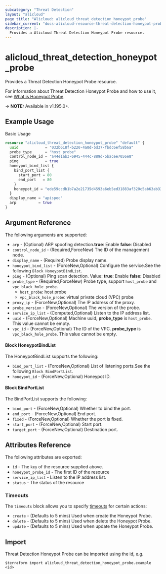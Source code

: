 ```yaml
---
subcategory: "Threat Detection"
layout: "alicloud"
page_title: "Alicloud: alicloud_threat_detection_honeypot_probe"
sidebar_current: "docs-alicloud-resource-threat-detection-honeypot-probe"
description: |-
  Provides a Alicloud Threat Detection Honeypot Probe resource.
---
```


# alicloud_threat_detection_honeypot_probe

Provides a Threat Detection Honeypot Probe resource.

For information about Threat Detection Honeypot Probe and how to use it, see [What is Honeypot Probe](https://www.alibabacloud.com/help/en/security-center/latest/api-doc-sas-2018-12-03-api-doc-createhoneypotprobe).

-> **NOTE:** Available in v1.195.0+.

## Example Usage

Basic Usage

```terraform
resource "alicloud_threat_detection_honeypot_probe" "default" {
  uuid            = "032b618f-b220-4a0d-bd37-fbdc6ef58b6a"
  probe_type      = "host_probe"
  control_node_id = "a44e1ab3-6945-444c-889d-5bacee7056e8"
  ping            = true
  honeypot_bind_list {
    bind_port_list {
      start_port = 80
      end_port   = 80
    }
    honeypot_id = "ede59ccdb1b7a2e21735d4593a6eb5ed31883af320c5ab63ab33818e94307be9"
  }
  display_name = "apispec"
  arp          = true
}
```

## Argument Reference

The following arguments are supported:
* `arp` - (Optional) ARP spoofing detection.**true**: Enable **false**: Disabled
* `control_node_id` - (Required,ForceNew) The ID of the management node.
* `display_name` - (Required) Probe display name.
* `honeypot_bind_list` - (ForceNew,Optional) Configure the service.See the following `Block HoneypotBindList`.
* `ping` - (Optional) Ping scan detection. Value: **true**: Enable **false**: Disabled
* `probe_type` - (Required,ForceNew) Probe type, support `host_probe` and `vpc_black_hole_probe`.
  * `host_probe`: host probe
  * `vpc_black_hole_probe`: virtual private cloud (VPC) probe
* `proxy_ip` - (ForceNew,Optional) The IP address of the proxy.
* `probe_version` - (ForceNew,Optional) The version of the probe.
* `service_ip_list` - (Computed,Optional) Listen to the IP address list.
* `uuid` - (ForceNew,Optional) Machine uuid, **probe_type** is `host_probe`. This value cannot be empty.
* `vpc_id` - (ForceNew,Optional) The ID of the VPC. **probe_type** is `vpc_black_hole_probe`. This value cannot be empty. 

#### Block HoneypotBindList

The HoneypotBindList supports the following:
* `bind_port_list` - (ForceNew,Optional) List of listening ports.See the following `Block BindPortList`.
* `honeypot_id` - (ForceNew,Optional) Honeypot ID.

#### Block BindPortList

The BindPortList supports the following:
* `bind_port` - (ForceNew,Optional) Whether to bind the port.
* `end_port` - (ForceNew,Optional) End port.
* `fixed` - (ForceNew,Optional) Whether the port is fixed.
* `start_port` - (ForceNew,Optional) Start port.
* `target_port` - (ForceNew,Optional) Destination port.


## Attributes Reference

The following attributes are exported:
* `id` - The `key` of the resource supplied above.
* `honeypot_probe_id` - The first ID of the resource
* `service_ip_list` - Listen to the IP address list.
* `status` - The status of the resource

### Timeouts

The `timeouts` block allows you to specify [timeouts](https://www.terraform.io/docs/configuration-0-11/resources.html#timeouts) for certain actions:
* `create` - (Defaults to 5 mins) Used when create the Honeypot Probe.
* `delete` - (Defaults to 5 mins) Used when delete the Honeypot Probe.
* `update` - (Defaults to 5 mins) Used when update the Honeypot Probe.

## Import

Threat Detection Honeypot Probe can be imported using the id, e.g.

```shell
$terraform import alicloud_threat_detection_honeypot_probe.example <id>
```